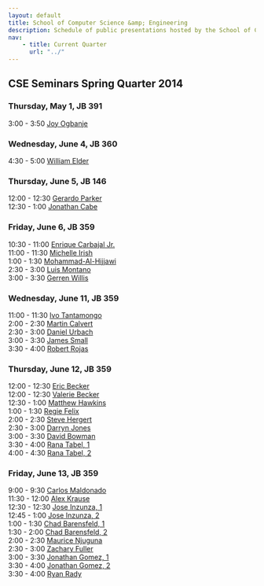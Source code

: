 ```yaml
---
layout: default
title: School of Computer Science &amp; Engineering
description: Schedule of public presentations hosted by the School of CSE.
nav:
    - title: Current Quarter
      url: "../"
---
```


## CSE Seminars __Spring Quarter 2014__

### Thursday, May 1, JB 391

  3:00 -  3:50  [Joy Ogbanje](Ogbanje.pdf) <br>

### Wednesday, June 4, JB 360

  4:30 -  5:00 [William Elder](william-elder.pdf) <br>

### Thursday, June 5, JB 146

 12:00 - 12:30 [Gerardo Parker](parker.pdf) <br>
 12:30 -  1:00 [Jonathan Cabe](jonathan-cabe.pdf) <br>

### Friday, June 6, JB 359

 10:30 - 11:00 [Enrique Carbajal Jr.](Enrique-Carbajal.pdf) <br>
 11:00 - 11:30 [Michelle Irish](michelle-irish.pdf) <br>
  1:00 -  1:30 [Mohammad-Al-Hijjawi](Mohammad-Al-Hijjawi.pdf) <br>
  2:30 -  3:00 [Luis Montano](luis-montano.pdf) <br>
  3:00 -  3:30 [Gerren Willis](gerren-willis.pdf) <br>

### Wednesday, June 11, JB 359

 11:00 - 11:30 [Ivo Tantamongo](ivo-tantamango.pdf) <br>
  2:00 -  2:30 [Martin Calvert](martin-calvert.pdf) <br>
  2:30 -  3:00 [Daniel Urbach](daniel_urbach.pdf)   <br>
  3:00 -  3:30 [James Small](JamesSmall.pdf)        <br>
  3:30 -  4:00 [Robert Rojas](robert-rojas.pdf)     <br>

### Thursday, June 12, JB 359

 12:00 - 12:30 [Eric Becker](eric-becker.pdf) <br>
 12:00 - 12:30 [Valerie Becker](valerie-becker.pdf) <br>
 12:30 - 1:00 [Matthew Hawkins](matt-hawkins.pdf) <br>
  1:00 - 1:30 [Regie Felix](regie-felix.pdf) <br>
  2:00 - 2:30 [Steve Hergert](steve-hergert.pdf) <br>
  2:30 - 3:00 [Darryn Jones](darryn-jones.pdf) <br>
  3:00 - 3:30 [David Bowman](david-bowman.pdf) <br>
  3:30 - 4:00 [Rana Tabel, 1](rana-tabel-1.pdf) <br>
  4:00 - 4:30 [Rana Tabel, 2](rana-tabel-2.pdf) <br>

### Friday, June 13, JB 359

  9:00 -  9:30 [Carlos Maldonado](Carlos-Maldonado.pdf) <br>
 11:30 - 12:00 [Alex Krause](alex-krause.pdf) <br>
 12:30 - 12:30 [Jose Inzunza, 1](jose-inzunza-1.pdf) <br>
 12:45 -  1:00 [Jose Inzunza, 2](jose-inzunza-2014-06-13.pdf) <br>
  1:00 -  1:30 [Chad Barensfeld, 1](Barensfeld-1.pdf) <br>
  1:30 -  2:00 [Chad Barensfeld, 2](Barensfeld-2.pdf) <br>
  2:00 -  2:30 [Maurice Njuguna](Njuguna.pdf)      <br>
  2:30 -  3:00 [Zachary Fuller](zachary-fuller-2014-06-13.pdf)    <br>
  3:00 -  3:30 [Jonathan Gomez, 1](Jonathan_Gomez_CSE595_Flyer.pdf)  <br>
  3:30 -  4:00 [Jonathan Gomez, 2](Jonathan_Gomez_CSE482_Flyer.pdf)  <br>
  3:30 -  4:00 [Ryan Rady](ryan-rady.pdf) <br>


